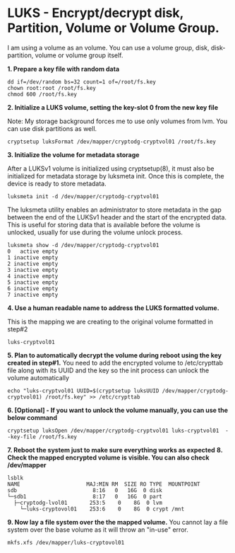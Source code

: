 # LUKS - Encrypt/decrypt disk, Partition, Volume or Volume Group. 

I am using a volume as an volume. You can use a volume group, disk, disk-partition, volume or volume group itself.

**1. Prepare a key file with random data**
```
dd if=/dev/random bs=32 count=1 of=/root/fs.key
chown root:root /root/fs.key
chmod 600 /root/fs.key
```
**2. Initialize a LUKS volume, setting the key-slot 0 from the new key file**

Note: My storage background forces me to use only volumes from lvm. You can use disk partitions as well.

```
cryptsetup luksFormat /dev/mapper/cryptodg-cryptvol01 /root/fs.key
```
**3. Initialize the volume for metadata storage**

After a LUKSv1 volume is initialized using cryptsetup(8), it must also be initialized for metadata storage by luksmeta init. Once this is complete, the device is ready to store metadata.
```
luksmeta init -d /dev/mapper/cryptodg-cryptvol01

```
The luksmeta utility enables an administrator to store metadata in the gap between the end of the LUKSv1 header and the start of the encrypted data. This is useful for storing data that is available before the volume is unlocked, usually for use during the volume unlock process.
```
luksmeta show -d /dev/mapper/cryptodg-cryptvol01
0   active empty
1 inactive empty
2 inactive empty
3 inactive empty
4 inactive empty
5 inactive empty
6 inactive empty
7 inactive empty
```
**4. Use a human readable name to address the LUKS formatted volume.**

This is the mapping we are creating to the original volume formatted in step#2
```
luks-cryptvol01
```
**5. Plan to automatically decrypt the volume during reboot using the key created in step#1.** 
You need to add the encrypted volume to /etc/crypttab file along with its UUID and the key so the init process can unlock the volume automatically
```
echo "luks-cryptvol01 UUID=$(cryptsetup luksUUID /dev/mapper/cryptodg-cryptvol01) /root/fs.key" >> /etc/crypttab
```

**6. [Optional] - If you want to unlock the volume manually, you can use the below command**
```
cryptsetup luksOpen /dev/mapper/cryptodg-cryptvol01 luks-cryptvol01  --key-file /root/fs.key
```
**7. Reboot the system just to make sure everything works as expected**
**8. Check the mapped encrypted volume is visible. You can also check /dev/mapper**
```
lsblk
NAME                     MAJ:MIN RM  SIZE RO TYPE  MOUNTPOINT
sdb                        8:16   0   16G  0 disk  
└─sdb1                     8:17   0   16G  0 part  
  ├─cryptodg-lvol01       253:5    0    8G  0 lvm   
    └─luks-cryptovol01    253:6    0    8G  0 crypt /mnt
```

**9. Now lay a file system over the the mapped volume.** 
You cannot lay a file system over the base volume as it will throw an "in-use" error.
```
mkfs.xfs /dev/mapper/luks-cryptovol01
```
